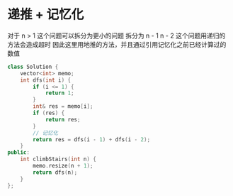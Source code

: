 # 递推 + 记忆化
对于 n > 1 这个问题可以拆分为更小的问题
拆分为 n - 1 n - 2
这个问题用递归的方法会造成超时
因此这里用地推的方法，并且通过引用记忆化之前已经计算过的数值
```c++
class Solution {
    vector<int> memo;
    int dfs(int i) {
        if (i <= 1) {
            return 1;
        }
        int& res = memo[i];
        if (res) {
            return res;
        }
        // 记忆化
        return res = dfs(i - 1) + dfs(i - 2);
    }
public:
    int climbStairs(int n) {
        memo.resize(n + 1);
        return dfs(n);
    }
};
```